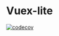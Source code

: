 # Vuex-lite

[![codecov](https://codecov.io/gh/Rayraegah/vuex-lite/branch/master/graph/badge.svg)](https://codecov.io/gh/Rayraegah/vuex-lite)
